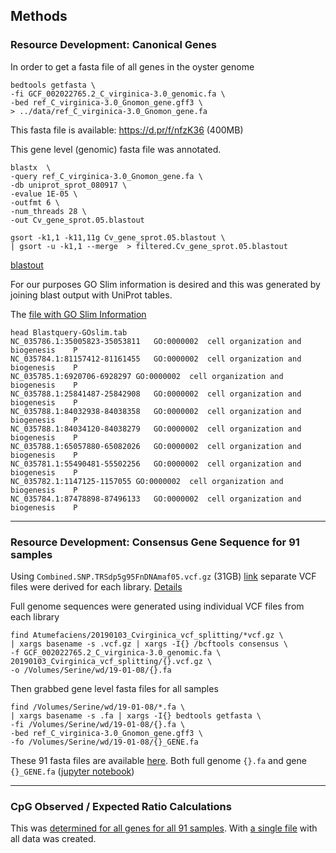 
## Methods


### Resource Development: Canonical Genes
In order to get a fasta file of all genes in the oyster genome

```
bedtools getfasta \
-fi GCF_002022765.2_C_virginica-3.0_genomic.fa \
-bed ref_C_virginica-3.0_Gnomon_gene.gff3 \
> ../data/ref_C_virginica-3.0_Gnomon_gene.fa
```

This fasta file is available: https://d.pr/f/nfzK36 (400MB)


This gene level (genomic) fasta file was annotated.
```
blastx  \
-query ref_C_virginica-3.0_Gnomon_gene.fa \
-db uniprot_sprot_080917 \
-evalue 1E-05 \
-outfmt 6 \
-num_threads 28 \
-out Cv_gene_sprot.05.blastout

gsort -k1,1 -k11,11g Cv_gene_sprot.05.blastout \
| gsort -u -k1,1 --merge  > filtered.Cv_gene_sprot.05.blastout
```
[blastout](https://raw.githubusercontent.com/hputnam/EastOyEpi/master/analyses/filtered.Cv_gene_sprot.05.blastout)

For our purposes GO Slim information is desired and this was generated by joining blast output with UniProt tables.

The [file with GO Slim Information](https://d.pr/f/TVZROq)
```
head Blastquery-GOslim.tab
NC_035786.1:35005823-35053811	GO:0000002	cell organization and biogenesis	P
NC_035784.1:81157412-81161455	GO:0000002	cell organization and biogenesis	P
NC_035785.1:6920706-6928297	GO:0000002	cell organization and biogenesis	P
NC_035788.1:25841487-25842908	GO:0000002	cell organization and biogenesis	P
NC_035788.1:84032938-84038358	GO:0000002	cell organization and biogenesis	P
NC_035788.1:84034120-84038279	GO:0000002	cell organization and biogenesis	P
NC_035788.1:65057880-65082026	GO:0000002	cell organization and biogenesis	P
NC_035781.1:55490481-55502256	GO:0000002	cell organization and biogenesis	P
NC_035782.1:1147125-1157055	GO:0000002	cell organization and biogenesis	P
NC_035784.1:87478898-87496133	GO:0000002	cell organization and biogenesis	P
```



---
### Resource Development: Consensus Gene Sequence for 91 samples

Using `Combined.SNP.TRSdp5g95FnDNAmaf05.vcf.gz` (31GB) [link](http://gannet.fish.washington.edu/seashell/eog_v2/VCF_files/Combined.SNP.TRSdp5g95FnDNAmaf05.vcf.gz) separate VCF files were derived for each library. [Details](https://robertslab.github.io/sams-notebook/2019/01/02/VCF-Splitting-C.virginica-VCF-Using-BCFtools.html)


Full genome sequences were generated using individual VCF files from each library
```
find Atumefaciens/20190103_Cvirginica_vcf_splitting/*vcf.gz \
| xargs basename -s .vcf.gz | xargs -I{} /bcftools consensus \
-f GCF_002022765.2_C_virginica-3.0_genomic.fa \
20190103_Cvirginica_vcf_splitting/{}.vcf.gz \
-o /Volumes/Serine/wd/19-01-08/{}.fa
```

Then grabbed gene level fasta files for all samples
```
find /Volumes/Serine/wd/19-01-08/*.fa \
| xargs basename -s .fa | xargs -I{} bedtools getfasta \
-fi /Volumes/Serine/wd/19-01-08/{}.fa \
-bed ref_C_virginica-3.0_Gnomon_gene.gff3 \
-fo /Volumes/Serine/wd/19-01-08/{}_GENE.fa
```  

These 91 fasta files are available [here](http://gannet.fish.washington.edu/seashell/bu-serine-wd/19-01-08/). Both full genome `{}.fa` and gene `{}_GENE.fa`
([jupyter notebook](https://github.com/hputnam/EastOyEpi/blob/master/jupyter/10-Consensus-new-split.ipynb))


---

### CpG Observed / Expected Ratio Calculations
This was [determined for all genes for all 91 samples](https://robertslab.github.io/sams-notebook/2019/02/26/Data-Wrangling-CpG-OE-Calculations-on-C.virginica-Genes.html). With [a single file](http://gannet.fish.washington.edu/Atumefaciens/20190225_cpg_oe/ID_CpG_labelled_all) with all data was created. 
